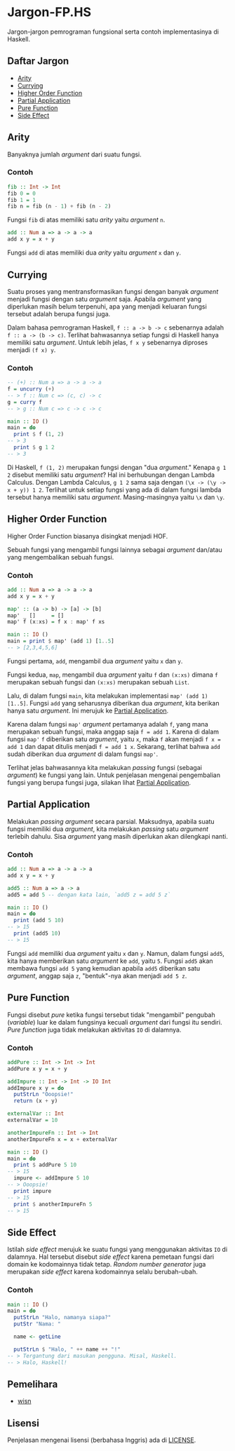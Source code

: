 # Jargon-FP.HS

Jargon-jargon pemrograman fungsional serta contoh implementasinya di Haskell.

## Daftar Jargon

- [Arity](#arity)
- [Currying](#currying)
- [Higher Order Function](#higher-order-function)
- [Partial Application](#partial-application)
- [Pure Function](#pure-function)
- [Side Effect](#side-effect)

## Arity

Banyaknya jumlah *argument* dari suatu fungsi.

### Contoh

```haskell
fib :: Int -> Int
fib 0 = 0
fib 1 = 1
fib n = fib (n - 1) + fib (n - 2)
```

Fungsi `fib` di atas memiliki satu *arity* yaitu *argument* `n`.

```haskell
add :: Num a => a -> a -> a
add x y = x + y
```

Fungsi `add` di atas memiliki dua *arity* yaitu *argument* `x` dan `y`.

## Currying

Suatu proses yang mentransformasikan fungsi dengan banyak *argument* menjadi
fungsi dengan satu *argument* saja. Apabila *argument* yang diperlukan masih
belum terpenuhi, apa yang menjadi keluaran fungsi tersebut adalah berupa
fungsi juga.

Dalam bahasa pemrograman Haskell, `f :: a -> b -> c` sebenarnya adalah
`f :: a -> (b -> c)`. Terlihat bahwasannya setiap fungsi di Haskell hanya
memiliki satu *argument*. Untuk lebih jelas, `f x y` sebenarnya diproses
menjadi `(f x) y`.

### Contoh

```haskell
-- (+) :: Num a => a -> a -> a
f = uncurry (+)
-- > f :: Num c => (c, c) -> c
g = curry f
-- > g :: Num c => c -> c -> c

main :: IO ()
main = do
  print $ f (1, 2)
-- > 3
  print $ g 1 2
-- > 3
```

Di Haskell, `f (1, 2)` merupakan fungsi dengan "dua *argument*." Kenapa
`g 1 2` disebut memiliki satu *argument*? Hal ini berhubungan dengan Lambda
Calculus. Dengan Lambda Calculus, `g 1 2` sama saja dengan
`(\x -> (\y -> x + y)) 1 2`. Terlihat untuk setiap fungsi yang ada di dalam
fungsi lambda tersebut hanya memiliki satu *argument*. Masing-masingnya yaitu
`\x` dan `\y`.

## Higher Order Function

Higher Order Function biasanya disingkat menjadi HOF.

Sebuah fungsi yang mengambil fungsi lainnya sebagai *argument* dan/atau yang
mengembalikan sebuah fungsi.

### Contoh

```haskell
add :: Num a => a -> a -> a
add x y = x + y

map' :: (a -> b) -> [a] -> [b]
map' _ []     = []
map' f (x:xs) = f x : map' f xs

main :: IO ()
main = print $ map' (add 1) [1..5]
-- > [2,3,4,5,6]
```

Fungsi pertama, `add`, mengambil dua *argument* yaitu `x` dan `y`.

Fungsi kedua, `map`, mengambil dua *argument* yaitu `f` dan `(x:xs)` dimana
`f` merupakan sebuah fungsi dan `(x:xs)` merupakan sebuah `List`.

Lalu, di dalam fungsi `main`, kita melakukan implementasi
`map' (add 1) [1..5]`. Fungsi `add` yang seharusnya diberikan dua *argument*,
kita berikan hanya satu *argument*. Ini merujuk ke
[Partial Application](#partial-application).

Karena dalam fungsi `map'` *argument* pertamanya adalah `f`, yang mana
merupakan sebuah fungsi, maka anggap saja `f = add 1`. Karena di dalam fungsi
`map'` `f` diberikan satu *argument*, yaitu `x`, maka `f` akan menjadi
`f x = add 1` dan dapat ditulis menjadi `f = add 1 x`. Sekarang, terlihat
bahwa `add` sudah diberikan dua *argument* di dalam fungsi `map'`.

Terlihat jelas bahwasannya kita melakukan *passing* fungsi (sebagai *argument*)
ke fungsi yang lain. Untuk penjelasan mengenai pengembalian fungsi yang berupa
fungsi juga, silakan lihat [Partial Application](#partial-application).

## Partial Application

Melakukan *passing argument* secara parsial. Maksudnya, apabila suatu fungsi
memiliki dua *argument*, kita melakukan *passing* satu *argument* terlebih
dahulu. Sisa *argument* yang masih diperlukan akan dilengkapi nanti.

### Contoh

```haskell
add :: Num a => a -> a -> a
add x y = x + y

add5 :: Num a => a -> a
add5 = add 5 -- dengan kata lain, `add5 z = add 5 z`

main :: IO ()
main = do
  print (add 5 10)
-- > 15
  print (add5 10)
-- > 15
```

Fungsi `add` memiliki dua *argument* yaitu `x` dan `y`. Namun, dalam fungsi
`add5`, kita hanya memberikan satu *argument* ke `add`, yaitu `5`. Fungsi
`add5` akan membawa fungsi `add 5` yang kemudian apabila `add5` diberikan
satu *argument*, anggap saja `z`, "bentuk"-nya akan menjadi `add 5 z`.

## Pure Function

Fungsi disebut *pure* ketika fungsi tersebut tidak "mengambil" pengubah
(*variable*) luar ke dalam fungsinya kecuali *argument* dari fungsi itu
sendiri. *Pure function* juga tidak melakukan aktivitas `IO` di dalamnya.

### Contoh

```haskell
addPure :: Int -> Int -> Int
addPure x y = x + y

addImpure :: Int -> Int -> IO Int
addImpure x y = do
  putStrLn "Ooopsie!"
  return (x + y)

externalVar :: Int
externalVar = 10

anotherImpureFn :: Int -> Int
anotherImpureFn x = x + externalVar

main :: IO ()
main = do
  print $ addPure 5 10
-- > 15
  impure <- addImpure 5 10
-- > Ooopsie!
  print impure
-- > 15
  print $ anotherImpureFn 5
-- > 15
```

## Side Effect

Istilah *side effect* merujuk ke suatu fungsi yang menggunakan aktivitas `IO`
di dalamnya. Hal tersebut disebut *side effect* karena pemetaan fungsi dari
domain ke kodomainnya tidak tetap. *Random number generator* juga merupakan
*side effect* karena kodomainnya selalu berubah-ubah.

### Contoh

```haskell
main :: IO ()
main = do
  putStrLn "Halo, namanya siapa?"
  putStr "Nama: "

  name <- getLine

  putStrLn $ "Halo, " ++ name ++ "!"
-- > Tergantung dari masukan pengguna. Misal, Haskell.
-- > Halo, Haskell!
```

## Pemelihara

- [wisn](https://github.com/wisn)

## Lisensi

Penjelasan mengenai lisensi (berbahasa Inggris) ada di [LICENSE](LICENSE).
